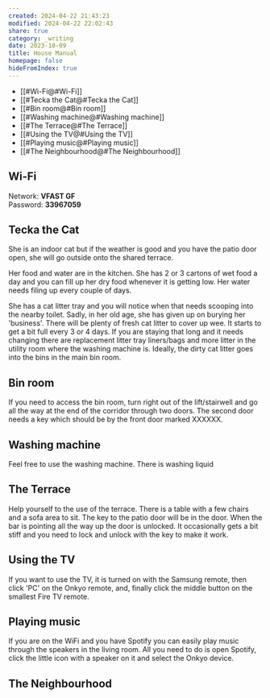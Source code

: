 ```yaml
---
created: 2024-04-22 21:43:23
modified: 2024-04-22 22:02:43
share: true
category: _writing
date: 2023-10-09
title: House Manual
homepage: false
hideFromIndex: true
---
```


- [[#Wi-Fi@#Wi-Fi]]
- [[#Tecka the Cat@#Tecka the Cat]]
- [[#Bin room@#Bin room]]
- [[#Washing machine@#Washing machine]]
- [[#The Terrace@#The Terrace]]
- [[#Using the TV@#Using the TV]]
- [[#Playing music@#Playing music]]
- [[#The Neighbourhood@#The Neighbourhood]]

## Wi-Fi
Network: **VFAST GF**  
Password: **33967059**

## Tecka the Cat
 She is an indoor cat but if the weather is good and you have the patio door open, she will go outside onto the shared terrace. 
 
 Her food and water are in the kitchen. She has 2 or 3 cartons of wet food a day and you can fill up her dry food whenever it is getting low. Her water needs filing up every couple of days. 
 
 She has a cat litter tray and you will notice when that needs scooping into the nearby toilet. Sadly, in her old age, she has given up on burying her 'business'. There will be plenty of fresh cat litter to cover up wee. It starts to get a bit full every 3 or 4 days. If you are staying that long and it needs changing there are replacement litter tray liners/bags and more litter in the utility room where the washing machine is. Ideally, the dirty cat litter goes into the bins in the main bin room. 
 
## Bin room
 If you need to access the bin room, turn right out of the lift/stairwell and go all the way at the end of the corridor through two doors. The second door needs a key which should be by the front door marked XXXXXX. 

## Washing machine
Feel free to use the washing machine. There is washing liquid

## The Terrace
Help yourself to the use of the terrace. There is a table with a few chairs and a sofa area to sit. The key to the patio door will be in the door. When the bar is pointing all the way up the door is unlocked. It occasionally gets a bit stiff and you need to lock and unlock with the key to make it work.  

## Using the TV
If you want to use the TV, it is turned on with the Samsung remote, then click 'PC' on the Onkyo remote, and, finally click the middle button on the smallest Fire TV remote.

## Playing music
If you are on the WiFi and you have Spotify you can easily play music through the speakers in the living room. All you need to do is open Spotify, click the little icon with a speaker on it and select the Onkyo device.  

## The Neighbourhood
